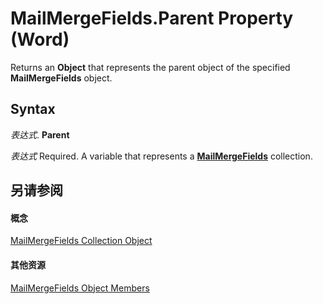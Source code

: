 
# MailMergeFields.Parent Property (Word)

Returns an  **Object** that represents the parent object of the specified **MailMergeFields** object.


## Syntax

 _表达式_. **Parent**

 _表达式_ Required. A variable that represents a **[MailMergeFields](9d2dfd45-c52b-500e-15bf-1e678e6c1e92.md)** collection.


## 另请参阅


#### 概念


[MailMergeFields Collection Object](9d2dfd45-c52b-500e-15bf-1e678e6c1e92.md)
#### 其他资源


[MailMergeFields Object Members](http://msdn.microsoft.com/library/326a4a34-deb0-53e9-d150-9e4a6c9e8774%28Office.15%29.aspx)